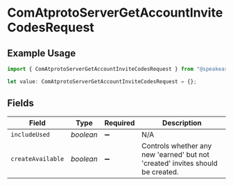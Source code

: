 # ComAtprotoServerGetAccountInviteCodesRequest

## Example Usage

```typescript
import { ComAtprotoServerGetAccountInviteCodesRequest } from "@speakeasy-sdks/bluesky/models/operations";

let value: ComAtprotoServerGetAccountInviteCodesRequest = {};
```

## Fields

| Field                                                                          | Type                                                                           | Required                                                                       | Description                                                                    |
| ------------------------------------------------------------------------------ | ------------------------------------------------------------------------------ | ------------------------------------------------------------------------------ | ------------------------------------------------------------------------------ |
| `includeUsed`                                                                  | *boolean*                                                                      | :heavy_minus_sign:                                                             | N/A                                                                            |
| `createAvailable`                                                              | *boolean*                                                                      | :heavy_minus_sign:                                                             | Controls whether any new 'earned' but not 'created' invites should be created. |